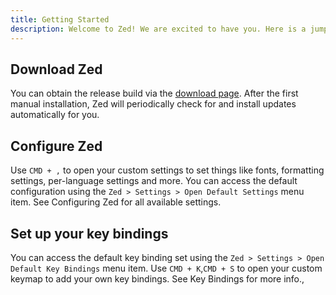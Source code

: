 ```yaml
---
title: Getting Started
description: Welcome to Zed! We are excited to have you. Here is a jumping-off point to getting started.
---
```


## Download Zed

You can obtain the release build via the [download page](https://zed.dev/download). After the first manual installation, Zed will periodically check for and install updates automatically for you.

## Configure Zed

Use `CMD + ,` to open your custom settings to set things like fonts, formatting settings, per-language settings and more. You can access the default configuration using the `Zed > Settings > Open Default Settings` menu item. See Configuring Zed for all available settings.

## Set up your key bindings

You can access the default key binding set using the `Zed > Settings > Open Default Key Bindings` menu item. Use `CMD + K`,`CMD + S` to open your custom keymap to add your own key bindings. See Key Bindings for more info.,
